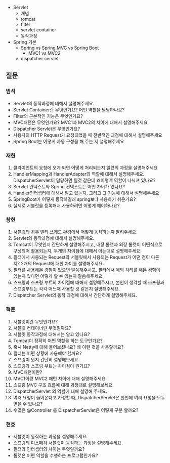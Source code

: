 - Servlet
   - 개념
   - tomcat
   - filter
   - servlet container
   - 동작과정
- Spring 기본
   - Spring vs Spring MVC vs Spring Boot
      - MVC1 vs MVC2
   - dispatcher servlet
  

## 질문

### 범석
- Servlet의 동작과정에 대해서 설명해주세요.
- Servlet Container란 무엇인가요? 어떤 역할을 담당하나요?
- Filter의 근본적인 기능은 무엇인가요?
- MVC패턴은 무엇인가요? MVC1과 MVC2의 차이에 대해서 설명해주세요
- Dispatcher Servlet은 무엇인가요?
- 사용자의 HTTP Request가 요청되었을 때 전반적인 과정에 대해서 설명해주세요
- Spring Boot는 어떻게 자동 구성을 해 주는 지 설명해주세요

### 재현
1. 클라이언트의 요청에 오게 되면 어떻게 처리되는지 일련의 과정을 설명해주세요
2. HandlerMapping과 HandlerAdapter의 역할에 대해서 설명해주세요. DispatcherServlet이 담당하면 될것 같은데 왜이렇게 역할이 나눠져 있나요?
3. Servlet 컨텍스트와 Spring 컨텍스트는 어떤 차이가 있나요?
4. Handler인터셉터에 대해서 알고 있는지, 그리고 그 기능에 대해서 설명해주세요
5. SpringBoot가 어떻게 동작하길래 spring보다 사용하기 쉬운가요?
6. 실제로 서블릿을 등록해서 사용하려면 어떻게 해야하나요?

### 창현
1. 서블릿의 경우 멀티 쓰레드 환경에서 어떻게 동작하는지 알려주세요.
2. Servlet의 동작과정에 대해서 설명해주세요.
3. Tomcat이 무엇인지 간단하게 설명해주시고, 내장 톰캣과 외장 톰캣이 어떤식으로 구성되어 활용되는지, 두개의 차이점에 대해서 아는대로 설명해주세요. 
4. 필터에서 사용되는 Request와 서블릿에서 사용되는 Request가 어떤 점이 다른지? 2개의 Request에 대한 차이를 설명해주세요. 
5. 필터를 사용해본 경험이 있으면 말씀해주시고, 필터에서 예외 처리를 해본 경험이 있는지 있다면 어떻게 할 수 있는지 말씀해주세요.
6. 스프링과 스프링 부트의 차이점에 대해서 설명해주시고, 본인이 생각할 때 스프링과 스프링부트는 각각 어느때 사용할 것 같은지 설명해주세요.
7. Dispatcher Servlet의 동작 과정에 대해서 간단하게 설명해주세요.

### 혁준
1. 서블릿이란 무엇인가요?
2. 서블릿 컨테이너란 무엇일까요?
3. 서블릿 동작과정에 대해서는 알고 있나요?
4. Tomcat이 정확히 어떤 역할을 하는 도구인가요?
5. 혹시 Netty에 대해 들어보셨나요? 왜 이런 것을 사용할까요?
6. 필터는 어떤 상황에 사용해야 할까요?
7. 스프링이 뭔지 간단히 설명해보세요.
8. 스프링과 스프링 부트는 차이점이 뭔가요?
9. MVC패턴이란?
10. MVC1이랑 MVC2 패턴 차이에 대해 설명해주세요.
11. 스프링 MVC 구조 흐름에 대해 과정대로 설명해보세요.
12. DispatcherServlet 의 역할에 대해 설명해 주세요.
13. 여러 요청이 들어온다고 가정할 때, DispatcherServlet은 한번에 여러 요청을 모두 받을 수 있나요?
14. 수많은 @Controller 를 DispatcherServlet은 어떻게 구분 할까요?

### 현호
- 서블릿이 동작하는 과정을 설명해주세요.
- 스프링의 디스패처 서블릿이 동작하는 과정을 설명해주세요.
- 필터와 인터셉터의 차이는 무엇일까요?
- 톰캣은 어떤 역할을 수행하는 프로그램인가요?